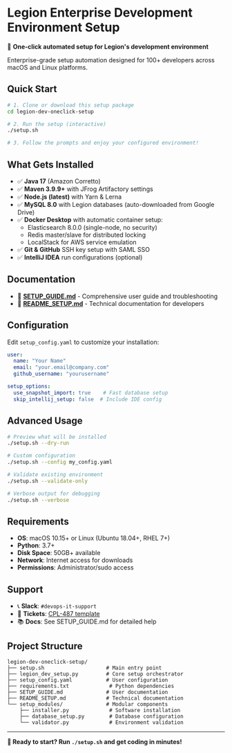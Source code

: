 # Legion Enterprise Development Environment Setup

🚀 **One-click automated setup for Legion's development environment**

Enterprise-grade setup automation designed for 100+ developers across macOS and Linux platforms.

## Quick Start

```bash
# 1. Clone or download this setup package
cd legion-dev-oneclick-setup

# 2. Run the setup (interactive)
./setup.sh

# 3. Follow the prompts and enjoy your configured environment!
```

## What Gets Installed

- ✅ **Java 17** (Amazon Corretto)
- ✅ **Maven 3.9.9+** with JFrog Artifactory settings
- ✅ **Node.js (latest)** with Yarn & Lerna
- ✅ **MySQL 8.0** with Legion databases (auto-downloaded from Google Drive)
- ✅ **Docker Desktop** with automatic container setup:
  - Elasticsearch 8.0.0 (single-node, no security)
  - Redis master/slave for distributed locking
  - LocalStack for AWS service emulation
- ✅ **Git & GitHub** SSH key setup with SAML SSO
- ✅ **IntelliJ IDEA** run configurations (optional)

## Documentation

- 📖 **[SETUP_GUIDE.md](SETUP_GUIDE.md)** - Comprehensive user guide and troubleshooting
- 🔧 **[README_SETUP.md](README_SETUP.md)** - Technical documentation for developers

## Configuration

Edit `setup_config.yaml` to customize your installation:

```yaml
user:
  name: "Your Name"
  email: "your.email@company.com"
  github_username: "yourusername"

setup_options:
  use_snapshot_import: true    # Fast database setup
  skip_intellij_setup: false  # Include IDE config
```

## Advanced Usage

```bash
# Preview what will be installed
./setup.sh --dry-run

# Custom configuration
./setup.sh --config my_config.yaml

# Validate existing environment
./setup.sh --validate-only

# Verbose output for debugging
./setup.sh --verbose
```

## Requirements

- **OS**: macOS 10.15+ or Linux (Ubuntu 18.04+, RHEL 7+)
- **Python**: 3.7+
- **Disk Space**: 50GB+ available
- **Network**: Internet access for downloads
- **Permissions**: Administrator/sudo access

## Support

- 📞 **Slack**: `#devops-it-support`
- 🎫 **Tickets**: [CPL-487 template](https://legiontech.atlassian.net/browse/CPL-487)
- 📚 **Docs**: See SETUP_GUIDE.md for detailed help

## Project Structure

```
legion-dev-oneclick-setup/
├── setup.sh                    # Main entry point
├── legion_dev_setup.py         # Core setup orchestrator
├── setup_config.yaml           # User configuration
├── requirements.txt             # Python dependencies
├── SETUP_GUIDE.md              # User documentation
├── README_SETUP.md             # Technical documentation
└── setup_modules/              # Modular components
    ├── installer.py             # Software installation
    ├── database_setup.py        # Database configuration
    └── validator.py             # Environment validation
```

---

**🎉 Ready to start? Run `./setup.sh` and get coding in minutes!**
